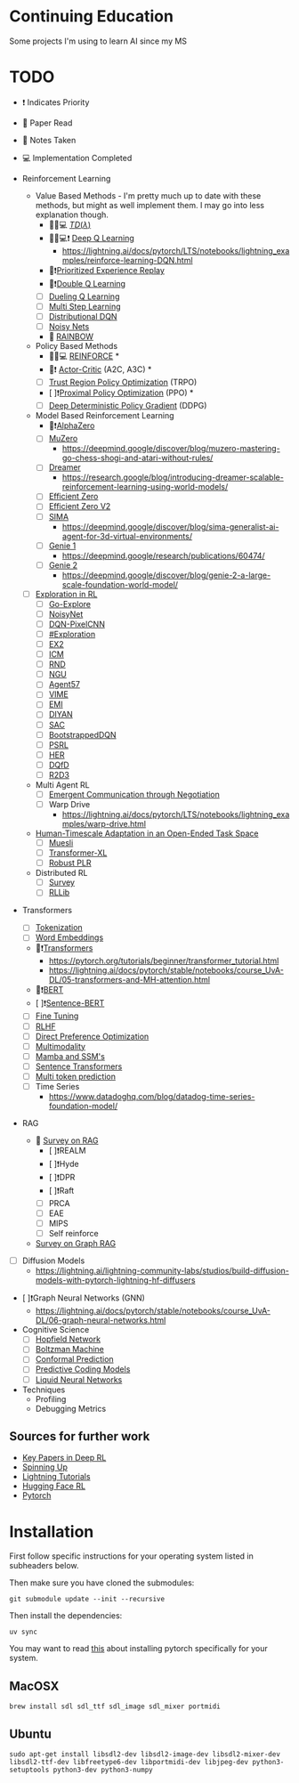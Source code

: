 # Continuing Education

Some projects I'm using to learn AI since my MS

# TODO

* ❗ Indicates Priority
* 📖 Paper Read
* 📓 Notes Taken
* 💻 Implementation Completed

* Reinforcement Learning
    * Value Based Methods - I'm pretty much up to date with these methods, but might as well implement them. I may go into less explanation though.
        * 📖📓💻 [$TD(\lambda)$](https://web.stanford.edu/class/cs234/notes/cs234-notes7.pdf)
        * 📖📓💻❗ [Deep Q Learning](https://arxiv.org/abs/1312.5602) 
          * <https://lightning.ai/docs/pytorch/LTS/notebooks/lightning_examples/reinforce-learning-DQN.html>
        * 📖❗[Prioritized Experience Replay](https://arxiv.org/abs/1511.05952)
        * 📖❗[Double Q Learning](https://arxiv.org/abs/1509.06461)
        * [ ] [Dueling Q Learning](https://arxiv.org/abs/1511.06581)
        * [ ] [Multi Step Learning](https://arxiv.org/abs/1901.02876)
        * [ ] [Distributional DQN](https://arxiv.org/abs/1707.06887)
        * [ ] [Noisy Nets](https://arxiv.org/abs/1706.10295)
        * 📖 [RAINBOW](https://arxiv.org/abs/1710.02298)
    * Policy Based Methods
        * 📖📓💻 [REINFORCE](https://arxiv.org/abs/2010.11364) *
        * 📖❗ [Actor-Critic](https://arxiv.org/pdf/1602.01783v2) (A2C, A3C) *
        * [ ] [Trust Region Policy Optimization](https://arxiv.org/pdf/1502.05477) (TRPO)
        * [ ]❗[Proximal Policy Optimization](https://arxiv.org/abs/1707.06347) (PPO) *
        * [ ] [Deep Deterministic Policy Gradient](https://arxiv.org/abs/1509.02971v6) (DDPG)
    * Model Based Reinforcement Learning
        * 📖❗[AlphaZero](https://arxiv.org/abs/1712.01815)
        * [ ] [MuZero](https://www.nature.com/articles/s41586-020-03051-4.epdf?sharing_token=kTk-xTZpQOF8Ym8nTQK6EdRgN0jAjWel9jnR3ZoTv0PMSWGj38iNIyNOw_ooNp2BvzZ4nIcedo7GEXD7UmLqb0M_V_fop31mMY9VBBLNmGbm0K9jETKkZnJ9SgJ8Rwhp3ySvLuTcUr888puIYbngQ0fiMf45ZGDAQ7fUI66-u7Y%3D)
            * <https://deepmind.google/discover/blog/muzero-mastering-go-chess-shogi-and-atari-without-rules/>
        * [ ] [Dreamer](https://arxiv.org/pdf/1912.01603)
            * <https://research.google/blog/introducing-dreamer-scalable-reinforcement-learning-using-world-models/>
        * [ ] [Efficient Zero](https://arxiv.org/abs/2111.00210)
        * [ ] [Efficient Zero V2](https://arxiv.org/abs/2403.00564)
        * [ ] [SIMA](https://arxiv.org/abs/2404.10179)
            * <https://deepmind.google/discover/blog/sima-generalist-ai-agent-for-3d-virtual-environments/>
        * [ ] [Genie 1](https://arxiv.org/abs/2402.15391)
            * <https://deepmind.google/research/publications/60474/>
        * [ ] [Genie 2](https://arxiv.org/pdf/2405.15489)
            * <https://deepmind.google/discover/blog/genie-2-a-large-scale-foundation-world-model/>
    * [ ] [Exploration in RL](https://github.com/opendilab/awesome-exploration-rl)
         * [ ] [Go-Explore](https://www.nature.com/articles/s41586-020-03157-9)
         * [ ] [NoisyNet](https://openreview.net/pdf?id=rywHCPkAW)
         * [ ] [DQN-PixelCNN](https://arxiv.org/abs/1606.01868)
         * [ ] [#Exploration](http://papers.neurips.cc/paper/6868-exploration-a-study-of-count-based-exploration-for-deep-reinforcement-learning.pdf) 
         * [ ] [EX2](https://papers.nips.cc/paper/2017/file/1baff70e2669e8376347efd3a874a341-Paper.pdf) 
         * [ ] [ICM](https://arxiv.org/abs/1705.05363) 
         * [ ] [RND](https://arxiv.org/abs/1810.12894) 
         * [ ] [NGU](https://arxiv.org/abs/2002.06038) 
         * [ ] [Agent57](https://arxiv.org/abs/2003.13350) 
         * [ ] [VIME](https://arxiv.org/abs/1605.09674) 
         * [ ] [EMI](https://openreview.net/forum?id=H1exf64KwH) 
         * [ ] [DIYAN](https://arxiv.org/abs/1802.06070) 
         * [ ] [SAC](https://arxiv.org/abs/1801.01290) 
         * [ ] [BootstrappedDQN](https://arxiv.org/abs/1602.04621) 
         * [ ] [PSRL](https://arxiv.org/pdf/1306.0940.pdf) 
         * [ ] [HER](https://arxiv.org/pdf/1707.01495.pdf) 
         * [ ] [DQfD](https://arxiv.org/abs/1704.03732) 
         * [ ] [R2D3](https://arxiv.org/abs/1909.01387) 
    * Multi Agent RL
        * [ ] [Emergent Communication through Negotiation](https://arxiv.org/abs/1804.03980)
        * [ ] Warp Drive
           * <https://lightning.ai/docs/pytorch/LTS/notebooks/lightning_examples/warp-drive.html>
    * [Human-Timescale Adaptation in an Open-Ended Task Space](https://sites.google.com/view/adaptive-agent/)
        * [ ] [Muesli](https://arxiv.org/pdf/2104.06159)
        * [ ] [Transformer-XL](https://arxiv.org/abs/1901.02860)
        * [ ] [Robust PLR](https://arxiv.org/pdf/2110.02439)
    * Distributed RL
        * [ ] [Survey](https://arxiv.org/pdf/2011.11012)
        * [ ] [RLLib](https://docs.ray.io/en/master/rllib.html)
* Transformers
    * [ ] [Tokenization](https://huggingface.co/learn/nlp-course/en/chapter6/1?fw=pt)
    * [ ] [Word Embeddings](https://pytorch.org/tutorials/beginner/nlp/word_embeddings_tutorial.html)
    * 📖❗[Transformers](https://arxiv.org/abs/1706.03762) 
      * <https://pytorch.org/tutorials/beginner/transformer_tutorial.html>
      * <https://lightning.ai/docs/pytorch/stable/notebooks/course_UvA-DL/05-transformers-and-MH-attention.html>
    * 📖❗[BERT](https://arxiv.org/abs/1810.04805) 
    * [ ]❗[Sentence-BERT](https://arxiv.org/pdf/1908.10084) 
    * [ ] [Fine Tuning](https://huggingface.co/learn/nlp-course/en/chapter3/1?fw=pt)
    * [ ] [RLHF](https://huggingface.co/blog/the_n_implementation_details_of_rlhf_with_ppo)
    * [ ] [Direct Preference Optimization](https://arxiv.org/pdf/2305.18290)
    * [ ] [Multimodality](https://lightning.ai/docs/pytorch/stable/notebooks/course_UvA-DL/11-vision-transformer.html)
    * [ ] [Mamba and SSM's](https://towardsdatascience.com/mamba-ssm-theory-and-implementation-in-keras-and-tensorflow-32d6d4b32546)
    * [ ] [Sentence Transformers](https://medium.com/@vipra_singh/building-llm-applications-sentence-transformers-part-3-a9e2529f99c1)
    * [ ] [Multi token prediction](https://arxiv.org/pdf/2404.19737)
    * [ ] Time Series
        * <https://www.datadoghq.com/blog/datadog-time-series-foundation-model/>
* RAG
    * 📖 [Survey on RAG](https://arxiv.org/abs/2405.06211)
        * [ ]❗REALM
        * [ ]❗Hyde
        * [ ]❗DPR
        * [ ]❗Raft
        * [ ] PRCA
        * [ ] EAE
        * [ ] MIPS
        * [ ] Self reinforce
    * [Survey on Graph RAG](https://arxiv.org/abs/2408.08921)
* [ ] Diffusion Models
  * <https://lightning.ai/lightning-community-labs/studios/build-diffusion-models-with-pytorch-lightning-hf-diffusers>
* [ ]❗Graph Neural Networks (GNN) 
  * <https://lightning.ai/docs/pytorch/stable/notebooks/course_UvA-DL/06-graph-neural-networks.html>
* Cognitive Science
   * [ ] [Hopfield Network](https://www.youtube.com/watch?v=1WPJdAW-sFo)
   * [ ] [Boltzman Machine](https://www.youtube.com/watch?v=_bqa_I5hNAo)
   * [ ] [Conformal Prediction](https://blog.dataiku.com/measuring-models-uncertainty-conformal-prediction?utm_source=pocket_saves)
   * [ ] [Predictive Coding Models](https://arxiv.org/abs/2202.09467)
   * [ ] [Liquid Neural Networks](https://arxiv.org/pdf/2006.04439)
* Techniques
    * Profiling
    * Debugging Metrics

## Sources for further work

* [Key Papers in Deep RL](https://spinningup.openai.com/en/latest/spinningup/keypapers.html)
* [Spinning Up](https://spinningup.openai.com/en/latest/index.html)
* [Lightning Tutorials](https://lightning.ai/docs/pytorch/stable/notebooks.html)
* [Hugging Face RL](https://huggingface.co/learn/deep-rl-course/unit0/introduction)
* [Pytorch](https://pytorch.org/tutorials)

# Installation

First follow specific instructions for your operating system listed in subheaders below.

Then make sure you have cloned the submodules:

`git submodule update --init --recursive`

Then install the dependencies:

`uv sync`

You may want to read [this](https://docs.astral.sh/uv/guides/integration/pytorch/) about installing pytorch specifically for your system.

## MacOSX

`brew install sdl sdl_ttf sdl_image sdl_mixer portmidi`

## Ubuntu

`sudo apt-get install libsdl2-dev libsdl2-image-dev libsdl2-mixer-dev libsdl2-ttf-dev libfreetype6-dev libportmidi-dev libjpeg-dev python3-setuptools python3-dev python3-numpy`
